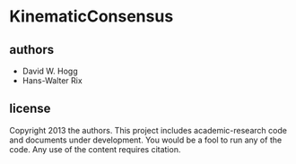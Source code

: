 KinematicConsensus
==================

authors
-------
- David W. Hogg
- Hans-Walter Rix

license
-------
Copyright 2013 the authors.
This project includes academic-research code and documents under development.
You would be a fool to run any of the code.
Any use of the content requires citation.
